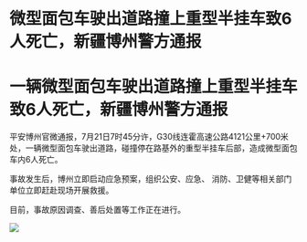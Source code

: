 # 微型面包车驶出道路撞上重型半挂车致6人死亡，新疆博州警方通报

# 一辆微型面包车驶出道路撞上重型半挂车致6人死亡，新疆博州警方通报

平安博州官微通报，7月21日7时45分许，G30线连霍高速公路4121公里+700米处，一辆微型面包车驶出道路，碰撞停在路基外的重型半挂车后部，造成微型面包车内6人死亡。

事故发生后，博州立即启动应急预案，组织公安、应急、 消防、卫健等相关部门单位立即赶赴现场开展救援。

目前，事故原因调查、善后处置等工作正在进行。

![](https://inews.gtimg.com/om_bt/Om63YdkTp_F5Ls06RH7qxZeZR1hXpjkWsWW7e5YCuSsdwAA/1000)

